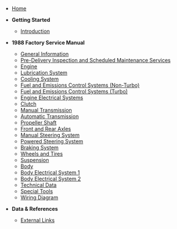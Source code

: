 - [Home](/)  
- **Getting Started**
  - [Introduction](README.md)

- **1988 Factory Service Manual**
  - [General Information](fc-research/assets/pdfs/1988_factory_service_manual/general_information.pdf)
  - [Pre-Delivery Inspection and Scheduled Maintenance Services](misc/UNAVAILABLE.md)
  - [Engine](fc-research/assets/pdfs/1988_factory_service_manual/engine.pdf)
  - [Lubrication System](misc/UNAVAILABLE.md)
  - [Cooling System](misc/UNAVAILABLE.md)
  - [Fuel and Emissions Control Systems (Non-Turbo)](misc/UNAVAILABLE.md)
  - [Fuel and Emissions Control Systems (Turbo)](misc/UNAVAILABLE.md)
  - [Engine Electrical Systems](misc/UNAVAILABLE.md)
  - [Clutch](fc-research/assets/pdfs/1988_factory_service_manual/clutch.pdf)
  - [Manual Transmission](misc/UNAVAILABLE.md)
  - [Automatic Transmission](misc/UNAVAILABLE.md)
  - [Propeller Shaft](misc/UNAVAILABLE.md)
  - [Front and Rear Axles](misc/UNAVAILABLE.md)
  - [Manual Steering System](misc/UNAVAILABLE.md)
  - [Powered Steering System](misc/UNAVAILABLE.md)
  - [Braking System](misc/UNAVAILABLE.md)
  - [Wheels and Tires](fc-research/assets/pdfs/1988_factory_service_manual/wheels_and_tires.pdf)
  - [Suspension](fc-research/assets/pdfs/1988_factory_service_manual/suspension.pdf)
  - [Body](fc-research/assets/pdfs/1988_factory_service_manual/body.pdf)
  - [Body Electrical System 1](fc-research/assets/pdfs/1988_factory_service_manual/body_electrical_system_part1.pdf)
  - [Body Electrical System 2](misc/UNAVAILABLE.md)
  - [Technical Data](misc/UNAVAILABLE.md)
  - [Special Tools](fc-research/assets/pdfs/1988_factory_service_manual/special_tools.pdf)
  - [Wiring Diagram](misc/UNAVAILABLE.md)

- **Data & References**
  - [External Links](research/resources.md)
